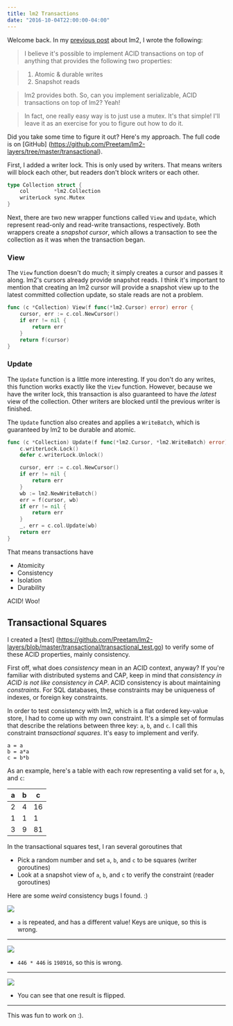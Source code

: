 ```yaml
---
title: lm2 Transactions
date: "2016-10-04T22:00:00-04:00"
---
```


Welcome back. In my [previous post](2016/09/06/state-of-the-state-iv-lm2/) about lm2, I wrote the
following:

> I believe it's possible to implement ACID transactions on top of anything that provides the
following two properties:

> 1. Atomic & durable writes
> 2. Snapshot reads

> lm2 provides both. So, can you implement serializable, ACID transactions on top of lm2? Yeah!

> In fact, one really easy way is to just use a mutex. It's that simple! I'll leave it as an exercise
for you to figure out how to do it.

Did you take some time to figure it out? Here's my approach. The full code is on [GitHub]
(https://github.com/Preetam/lm2-layers/tree/master/transactional).

First, I added a writer lock. This is only used by writers. That means writers will block
each other, but readers don't block writers or each other.

```go
type Collection struct {
	col        *lm2.Collection
	writerLock sync.Mutex
}
```

Next, there are two new wrapper functions called `View` and `Update`, which represent
read-only and read-write transactions, respectively. Both wrappers create a *snapshot
cursor*, which allows a transaction to see the collection as it was when the transaction
began.

### View

The `View` function doesn't do much; it simply creates a cursor and passes it along.
lm2's cursors already provide snapshot reads. I think it's important to mention that
creating an lm2 cursor will provide a snapshot view up to the latest committed
collection update, so stale reads are not a problem.

```go
func (c *Collection) View(f func(*lm2.Cursor) error) error {
	cursor, err := c.col.NewCursor()
	if err != nil {
		return err
	}
	return f(cursor)
}
```

### Update

The `Update` function is a little more interesting. If you don't do any writes,
this function works exactly like the `View` function. However, because we have
the writer lock, this transaction is also guaranteed to have *the latest* view of the
collection. Other writers are blocked until the previous writer is finished.

The `Update` function also creates and applies a `WriteBatch`, which is guaranteed by lm2
to be durable and atomic.

```go
func (c *Collection) Update(f func(*lm2.Cursor, *lm2.WriteBatch) error) error {
	c.writerLock.Lock()
	defer c.writerLock.Unlock()

	cursor, err := c.col.NewCursor()
	if err != nil {
		return err
	}
	wb := lm2.NewWriteBatch()
	err = f(cursor, wb)
	if err != nil {
		return err
	}
	_, err = c.col.Update(wb)
	return err
}
```

That means transactions have

* Atomicity
* Consistency
* Isolation
* Durability

ACID! Woo!

## Transactional Squares

I created a [test]
(https://github.com/Preetam/lm2-layers/blob/master/transactional/transactional_test.go) to verify
some of these ACID properties, mainly consistency.

First off, what does *consistency* mean in an ACID context, anyway? If you're familiar with
distributed systems and CAP, keep in mind that *consistency in ACID is not like consistency in CAP*.
ACID consistency is about maintaining *constraints*. For SQL databases, these constraints may be
uniqueness of indexes, or foreign key constraints.

In order to test consistency with lm2, which is a flat ordered key-value store, I had to come up
with my own constraint. It's a simple set of formulas that describe the relations between three
key: `a`, `b`, and `c`. I call this constraint *transactional squares*. It's easy to implement
and verify.

```
a = a
b = a*a
c = b*b
```

As an example, here's a table with each row representing a valid set for `a`, `b`, and `c`:

| a | b | c  |
|---|---|----|
| 2 | 4 | 16 |
| 1 | 1 | 1  |
| 3 | 9 | 81 |

In the transactional squares test, I ran several goroutines that

* Pick a random number and set `a`, `b`, and `c` to be squares (writer goroutines)
* Look at a snapshot view of `a`, `b`, and `c` to verify the constraint (reader goroutines)

Here are some *weird* consistency bugs I found. :)

[![](/img/2016/10/consistency1.jpg)](/img/2016/10/consistency1.jpg)

* `a` is repeated, and has a different value! Keys are unique, so this is wrong.

---

[![](/img/2016/10/consistency2.jpg)](/img/2016/10/consistency2.jpg)

* `446 * 446` is `198916`, so this is wrong.

---

[![](/img/2016/10/consistency3.jpg)](/img/2016/10/consistency3.jpg)

* You can see that one result is flipped.

---

This was fun to work on :).
